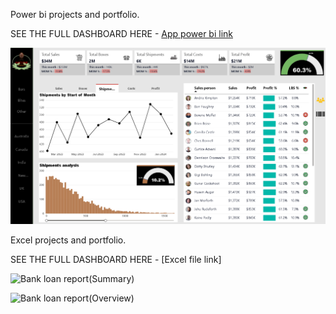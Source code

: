 Power bi projects and portfolio.

SEE THE FULL DASHBOARD HERE - [App power bi link](https://app.powerbi.com/view?r=eyJrIjoiMDZmM2FjZWMtMjk2NC00MDJhLTkxMjctZDI0NmExYjA2YTJjIiwidCI6IjJhN2VhNDYwLTBjYjMtNDkwOS04M2QwLTgyOTgyODZhODU3NiJ9)

![AWESOME CHOCOLATE DASHBOARD](Awesome_Chocolate_report.png)



Excel projects and portfolio.

SEE THE FULL DASHBOARD HERE - [Excel file link]

![Bank loan report(Summary)](https://github.com/user-attachments/assets/ac1ee529-2374-49b2-ab1a-f1fac2b2eb53)

![Bank loan report(Overview)](https://github.com/user-attachments/assets/7d78bb39-2e15-4419-bc9a-a86f3e79817f)

